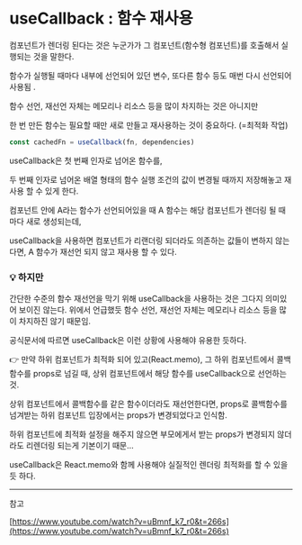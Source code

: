# useCallback : 함수 재사용

컴포넌트가 렌더링 된다는 것은 누군가가 그 컴포넌트(함수형 컴포넌트)를 호출해서 실행되는 것을 말한다.

함수가 실행될 때마다 내부에 선언되어 있던 변수, 또다른 함수 등도 매번 다시 선언되어 사용됨 .

함수 선언, 재선언 자체는 메모리나 리소스 등을 많이 차지하는 것은 아니지만

한 번 만든 함수는 필요할 때만 새로 만들고 재사용하는 것이 중요하다. (=최적화 작업)

```jsx
const cachedFn = useCallback(fn, dependencies)
```

useCallback은 첫 번째 인자로 넘어온 함수를,

두 번째 인자로 넘어온 배열 형태의 함수 실행 조건의 값이 변경될 때까지 저장해놓고 재사용 할 수 있게 한다.

컴포넌트 안에 A라는 함수가 선언되어있을 때 A 함수는 해당 컴포넌트가 렌더링 될 때마다 새로 생성되는데,

useCallback을 사용하면 컴포넌트가 리랜더링 되더라도 의존하는 값들이 변하지 않는다면, A 함수가 재선언 되지 않고 재사용 할 수 있다.

### 💡 하지만

간단한 수준의 함수 재선언을 막기 위해 useCallback을 사용하는 것은 그다지 의미있어 보이진 않는다. 위에서 언급했듯 함수 선언, 재선언 자체는 메모리나 리소스 등을 많이 차지하진 않기 때문임.

공식문서에 따르면 useCallback은 이런 상황에 사용해야 유용한 듯하다.

👉 만약 하위 컴포넌트가 최적화 되어 있고(React.memo), 그 하위 컴포넌트에서 콜백함수를 props로 넘길 때, 상위 컴포넌트에서 해당 함수를 useCallback으로 선언하는 것.

상위 컴포넌트에서 콜백함수를 같은 함수이더라도 재선언한다면, props로 콜백함수를 넘겨받는 하위 컴포넌트 입장에서는 props가 변경되었다고 인식함.

하위 컴포넌트에 최적화 설정을 해주지 않으면 부모에게서 받는 props가 변경되지 않더라도 리렌더링 되는게 기본이기 때문…

useCallback은 React.memo와 함께 사용해야 실질적인 렌더링 최적화를 할 수 있을 듯 하다.

---

참고

[https://www.youtube.com/watch?v=uBmnf_k7_r0&t=266s](https://www.youtube.com/watch?v=uBmnf_k7_r0&t=266s)